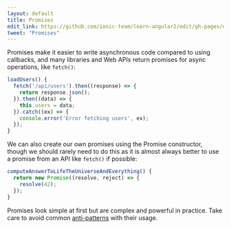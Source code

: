 ```yaml
---
layout: default
title: Promises
edit_link: https://github.com/ionic-team/learn-angular2/edit/gh-pages/es6/promises.md
tweet: "Promises"
---
```


Promises make it easier to write asynchronous code compared to using callbacks, and many libraries and Web APIs return promises for async operations, like `fetch()`:

```javascript
loadUsers() {
  fetch('/api/users').then((response) => {
    return response.json();
  }).then((data) => {
    this.users = data;
  }).catch((ex) => {
    console.error('Error fetching users', ex);
  });
}
```

We can also create our own promises using the Promise constructor, though we should rarely need to do this as it is almost always better to use a promise from an API like `fetch()` if possible:

```javascript
computeAnswerToLifeTheUniverseAndEverything() {
  return new Promise((resolve, reject) => {
    resolve(42);
  });
}
```

Promises look simple at first but are complex and powerful in practice. Take care to avoid common [anti-patterns](http://www.datchley.name/promise-patterns-anti-patterns/) with their usage.
